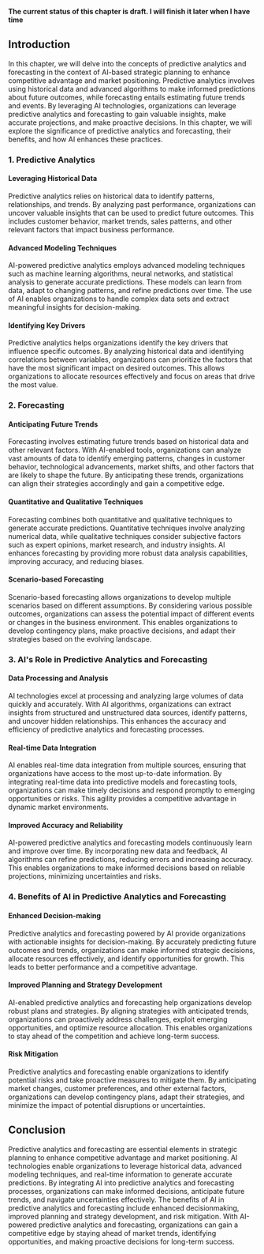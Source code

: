 **The current status of this chapter is draft. I will finish it later when I have time**

Introduction
------------

In this chapter, we will delve into the concepts of predictive analytics and forecasting in the context of AI-based strategic planning to enhance competitive advantage and market positioning. Predictive analytics involves using historical data and advanced algorithms to make informed predictions about future outcomes, while forecasting entails estimating future trends and events. By leveraging AI technologies, organizations can leverage predictive analytics and forecasting to gain valuable insights, make accurate projections, and make proactive decisions. In this chapter, we will explore the significance of predictive analytics and forecasting, their benefits, and how AI enhances these practices.

### 1. Predictive Analytics

#### Leveraging Historical Data

Predictive analytics relies on historical data to identify patterns, relationships, and trends. By analyzing past performance, organizations can uncover valuable insights that can be used to predict future outcomes. This includes customer behavior, market trends, sales patterns, and other relevant factors that impact business performance.

#### Advanced Modeling Techniques

AI-powered predictive analytics employs advanced modeling techniques such as machine learning algorithms, neural networks, and statistical analysis to generate accurate predictions. These models can learn from data, adapt to changing patterns, and refine predictions over time. The use of AI enables organizations to handle complex data sets and extract meaningful insights for decision-making.

#### Identifying Key Drivers

Predictive analytics helps organizations identify the key drivers that influence specific outcomes. By analyzing historical data and identifying correlations between variables, organizations can prioritize the factors that have the most significant impact on desired outcomes. This allows organizations to allocate resources effectively and focus on areas that drive the most value.

### 2. Forecasting

#### Anticipating Future Trends

Forecasting involves estimating future trends based on historical data and other relevant factors. With AI-enabled tools, organizations can analyze vast amounts of data to identify emerging patterns, changes in customer behavior, technological advancements, market shifts, and other factors that are likely to shape the future. By anticipating these trends, organizations can align their strategies accordingly and gain a competitive edge.

#### Quantitative and Qualitative Techniques

Forecasting combines both quantitative and qualitative techniques to generate accurate predictions. Quantitative techniques involve analyzing numerical data, while qualitative techniques consider subjective factors such as expert opinions, market research, and industry insights. AI enhances forecasting by providing more robust data analysis capabilities, improving accuracy, and reducing biases.

#### Scenario-based Forecasting

Scenario-based forecasting allows organizations to develop multiple scenarios based on different assumptions. By considering various possible outcomes, organizations can assess the potential impact of different events or changes in the business environment. This enables organizations to develop contingency plans, make proactive decisions, and adapt their strategies based on the evolving landscape.

### 3. AI's Role in Predictive Analytics and Forecasting

#### Data Processing and Analysis

AI technologies excel at processing and analyzing large volumes of data quickly and accurately. With AI algorithms, organizations can extract insights from structured and unstructured data sources, identify patterns, and uncover hidden relationships. This enhances the accuracy and efficiency of predictive analytics and forecasting processes.

#### Real-time Data Integration

AI enables real-time data integration from multiple sources, ensuring that organizations have access to the most up-to-date information. By integrating real-time data into predictive models and forecasting tools, organizations can make timely decisions and respond promptly to emerging opportunities or risks. This agility provides a competitive advantage in dynamic market environments.

#### Improved Accuracy and Reliability

AI-powered predictive analytics and forecasting models continuously learn and improve over time. By incorporating new data and feedback, AI algorithms can refine predictions, reducing errors and increasing accuracy. This enables organizations to make informed decisions based on reliable projections, minimizing uncertainties and risks.

### 4. Benefits of AI in Predictive Analytics and Forecasting

#### Enhanced Decision-making

Predictive analytics and forecasting powered by AI provide organizations with actionable insights for decision-making. By accurately predicting future outcomes and trends, organizations can make informed strategic decisions, allocate resources effectively, and identify opportunities for growth. This leads to better performance and a competitive advantage.

#### Improved Planning and Strategy Development

AI-enabled predictive analytics and forecasting help organizations develop robust plans and strategies. By aligning strategies with anticipated trends, organizations can proactively address challenges, exploit emerging opportunities, and optimize resource allocation. This enables organizations to stay ahead of the competition and achieve long-term success.

#### Risk Mitigation

Predictive analytics and forecasting enable organizations to identify potential risks and take proactive measures to mitigate them. By anticipating market changes, customer preferences, and other external factors, organizations can develop contingency plans, adapt their strategies, and minimize the impact of potential disruptions or uncertainties.

Conclusion
----------

Predictive analytics and forecasting are essential elements in strategic planning to enhance competitive advantage and market positioning. AI technologies enable organizations to leverage historical data, advanced modeling techniques, and real-time information to generate accurate predictions. By integrating AI into predictive analytics and forecasting processes, organizations can make informed decisions, anticipate future trends, and navigate uncertainties effectively. The benefits of AI in predictive analytics and forecasting include enhanced decisionmaking, improved planning and strategy development, and risk mitigation. With AI-powered predictive analytics and forecasting, organizations can gain a competitive edge by staying ahead of market trends, identifying opportunities, and making proactive decisions for long-term success.
